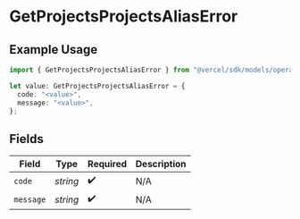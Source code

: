 # GetProjectsProjectsAliasError

## Example Usage

```typescript
import { GetProjectsProjectsAliasError } from "@vercel/sdk/models/operations";

let value: GetProjectsProjectsAliasError = {
  code: "<value>",
  message: "<value>",
};
```

## Fields

| Field              | Type               | Required           | Description        |
| ------------------ | ------------------ | ------------------ | ------------------ |
| `code`             | *string*           | :heavy_check_mark: | N/A                |
| `message`          | *string*           | :heavy_check_mark: | N/A                |